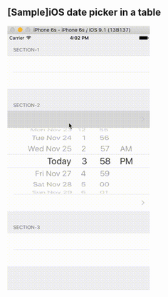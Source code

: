 ## [Sample]iOS date picker in a table

![](https://raw.githubusercontent.com/yasuoza/iOS-DatePickerInTable-Sample/master/screen.gif)

